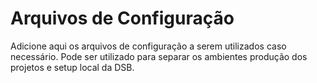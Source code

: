 # Arquivos de Configuração

Adicione aqui os arquivos de configuração a serem utilizados caso necessário. 
Pode ser utilizado para separar os ambientes produção dos projetos e setup local da DSB.
